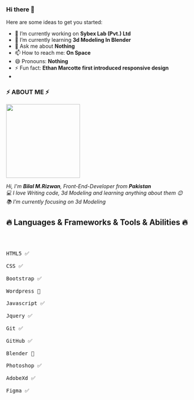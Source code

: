 ### Hi there 🤙
Here are some ideas to get you started:
- 🔭 I’m currently working on <b>Sybex Lab (Pvt.) Ltd </b>
- 🌱 I’m currently learning <b>3d Modeling In Blender</b>
- 💬 Ask me about <b>Nothing</b>
- 📫 How to reach me: <b>On Space</b>
- 😄 Pronouns: <b>Nothing</b>
- ⚡ Fun fact: <b>Ethan Marcotte first introduced responsive design</b>
- <br>
<h3> ⚡ ABOUT ME ⚡ </h3>
<p>
    <img  src="https://png.pngtree.com/png-vector/20230903/ourmid/pngtree-stylized-3d-website-developer-character-illustration-png-image_9953699.png" height="200px">
</p>
<p>
    <i>
        Hi, I'm <b>Bilal M.Rizwan</b>, Front-End-Developer from <b>Pakistan</b> 
        <br>
        💻 I love Writing code, 3d Modeling and learning anything about them 😊
        <br>
        📚 I’m currently focusing on 3d Modeling
    </i>
    <br>
</p>

<h2>🔥 Languages & Frameworks & Tools & Abilities 🔥</h2><br>

<p>
    <kbd> <br>HTML5 ✅ <br> </kbd>
    <kbd> <br>CSS ✅ <br> </kbd>
    <kbd> <br>Bootstrap ✅ <br> </kbd>
    <kbd> <br>Wordpress 🔎 <br> </kbd>
    <kbd> <br>Javascript ✅ <br> </kbd>
    <kbd> <br>Jquery ✅ <br> </kbd>
    <kbd> <br>Git ✅ <br> </kbd>
    <kbd> <br>GitHub ✅ <br> </kbd>
    <kbd> <br>Blender 🔎 <br> </kbd>
    <kbd> <br>Photoshop ✅ <br> </kbd>
    <kbd> <br>AdobeXd ✅ <br> </kbd>
    <kbd> <br>Figma ✅ <br> </kbd>
</p>



